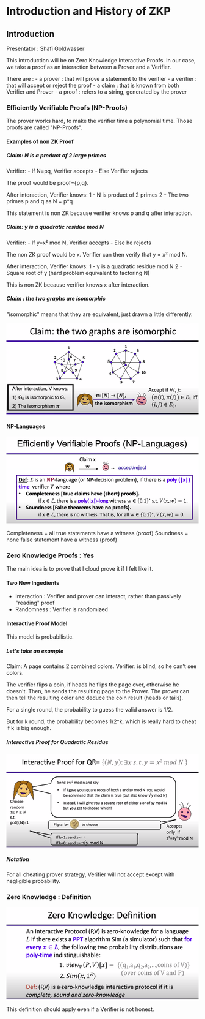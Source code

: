 # Introduction and History of ZKP
## Introduction
Presentator : Shafi Goldwasser

This introduction will be on Zero Knowledge Interactive Proofs.
In our case, we take a proof as an interaction between a Prover and a Verifier.

There are :
    - a prover : that will prove a statement to the verifier
    - a verifier : that will accept or reject the proof
    - a claim : that is known from both Verifier and Prover
    - a proof : refers to a string, generated by the prover

### Efficiently Verifiable Proofs (NP-Proofs)
The prover works hard, to make the verifier time a polynomial time.
Those proofs are called "NP-Proofs".

#### Examples of non ZK Proof
##### Claim: N is a product of 2 large primes

Verifier:
    - If N=pq, Verifier accepts
    - Else Verifier rejects

The proof would be proof={p,q}.

After interaction, Verifier knows:
    1 - N is product of 2 primes
    2 - The two primes p and q as N = p*q

This statement is non ZK because verifier knows p and q after interaction.

##### Claim: y is a quadratic residue mod N

Verifier:
    - If y=x² mod N, Verifier accepts
    - Else he rejects

The non ZK proof would be x.
Verifier can then verify that y = x² mod N.

After interaction, Verifier knows:
    1 - y is a quadratic residue mod N
    2 - Square root of y (hard problem equivalent to factoring N)

This is non ZK because verifier knows x after interaction.

##### Claim : the two graphs are isomorphic
"isomorphic" means that they are equivalent, just drawn a little differently.

!["Isomorphic graphs"](images/images-lecture1/lecture1-isomorphic-graphs.png)

#### NP-Languages

!["Efficiently Verifiable Proofs"](images/images-lecture1/lecture1-NP-language.png)

Completeness = all true statements have a witness (proof)
Soundness = none false statement have a witness (proof)

### Zero Knowledge Proofs : Yes
The main idea is to prove that I cloud prove it if I felt like it.

#### Two New Ingedients
- Interaction : Verifier and prover can interact, rather than passively "reading" proof
- Randomness : Verifier is randomized

#### Interactive Proof Model
This model is probabilistic.

##### Let's take an example
Claim: A page contains 2 combined colors.
Verifier: is blind, so he can't see colors.

The verifier flips a coin, if heads he flips the page over, otherwise he doesn't.
Then, he sends the resulting page to the Prover.
The prover can then tell the resulting color and deduce the coin result (heads or tails).

For a single round, the probability to guess the valid answer is 1/2.

But for k round, the probability becomes 1/2^k, which is really hard to cheat if k is big enough.

##### Interactive Proof for Quadratic Residue



!["Interactive Proof for Quadratic Residue"](images/images-lecture1/interactive-proof-for-quadratic-residue.png)


##### Notation
For all cheating prover strategy, Verifier will not accept except with negligible probability.

 
 ### Zero Knowledge : Definition

!["Zero Knowledge: Definition - Simulation"](images/images-lecture1/zk-definition-simulation.png)


This definition should apply even if a Verifier is not honest.





